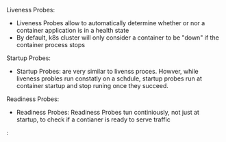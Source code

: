 Liveness Probes: 
 - Liveness Probes allow to automatically determine whether or nor a container application is in a health state
 - By default, k8s cluster will only consider a container to be "down" if the container process stops

Startup Probes:
 - Startup Probes: are very similar to livenss proces. Howver, while liveness probles run constatly on a schdule, startup probes run at container startup and stop runing once they succeed. 

Readiness Probes:
 - Readiness Probes: Readiness Probes tun continiously, not just at startup, to check if a contianer is ready to serve traffic

:
